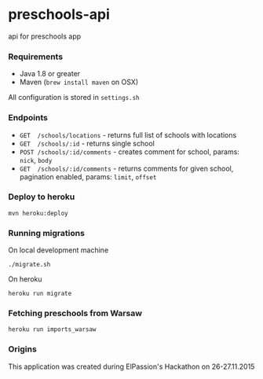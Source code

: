 # preschools-api
api for preschools app

### Requirements

* Java 1.8 or greater
* Maven (`brew install maven` on OSX) 

All configuration is stored in `settings.sh`

### Endpoints

* `GET  /schools/locations` - returns full list of schools with locations
* `GET  /schools/:id` - returns single school
* `POST /schools/:id/comments` - creates comment for school, params: `nick`, `body`
* `GET  /schools/:id/comments` - returns comments for given school, pagination enabled, params: `limit`, `offset`

### Deploy to heroku

```
mvn heroku:deploy
```

### Running migrations

On local development machine

```
./migrate.sh
```

On heroku

```
heroku run migrate
```

### Fetching preschools from Warsaw

```
heroku run imports_warsaw
```

### Origins
This application was created during ElPassion's Hackathon on 26-27.11.2015


